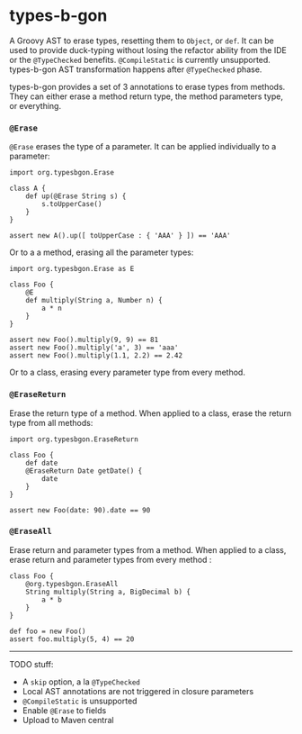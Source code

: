 types-b-gon
===========

A Groovy AST to erase types, resetting them to `Object`, or `def`. It can be used to provide duck-typing without losing the refactor ability from the IDE or the `@TypeChecked` benefits. `@CompileStatic` is currently unsupported. types-b-gon AST transformation happens after `@TypeChecked` phase.

types-b-gon provides a set of 3 annotations to erase types from methods. They can either erase a method return type, the method parameters type, or everything. 

### `@Erase`

`@Erase` erases the type of a parameter. It can be applied individually to a parameter:

	import org.typesbgon.Erase
	
	class A {
		def up(@Erase String s) {
			s.toUpperCase()
		}
	}
	
	assert new A().up([ toUpperCase : { 'AAA' } ]) == 'AAA'

Or to a a method, erasing all the parameter types:

	import org.typesbgon.Erase as E

	class Foo {
		@E
		def multiply(String a, Number n) {
			a * n
		}
	}

	assert new Foo().multiply(9, 9) == 81
	assert new Foo().multiply('a', 3) == 'aaa'
	assert new Foo().multiply(1.1, 2.2) == 2.42

Or to a class, erasing every parameter type from every method.

### `@EraseReturn`

Erase the return type of a method. When applied to a class, erase the return type from all methods:

	import org.typesbgon.EraseReturn
	
	class Foo {
		def date
		@EraseReturn Date getDate() {
			date
		}
	}
	
	assert new Foo(date: 90).date == 90

### `@EraseAll`

Erase return and parameter types from a method. When applied to a class, erase return and parameter types from every method : 

	class Foo {
		@org.typesbgon.EraseAll
		String multiply(String a, BigDecimal b) {
			a * b
		}
	}

	def foo = new Foo()
	assert foo.multiply(5, 4) == 20

------

TODO stuff:

* A `skip` option, a la `@TypeChecked`
* Local AST annotations are not triggered in closure parameters
* `@CompileStatic` is unsupported
* Enable `@Erase` to fields
* Upload to Maven central
